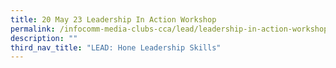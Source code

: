 ```yaml
---
title: 20 May 23 Leadership In Action Workshop
permalink: /infocomm-media-clubs-cca/lead/leadership-in-action-workshop/
description: ""
third_nav_title: "LEAD: Hone Leadership Skills"
---
```

